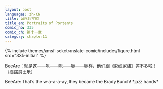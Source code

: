 ```yaml
---
layout: post
languages: zh-CN
title: 凶兆的写照
title_en: Portraits of Portents
comic_no: 335
comic_ch: 第十一章
category: chapter11
---
```

{% include themes/amsf-sckctranslate-comic/includes/figure.html src="335-initial" %}

BeeAre：就是这——呃——呃——呃——呃样，他们跟《脱线家族》差不多啦！（摇摆爵士乐）

BeeAre: That’s the w-a-a-a-ay, they became the Brady Bunch! \*jazz hands\*
